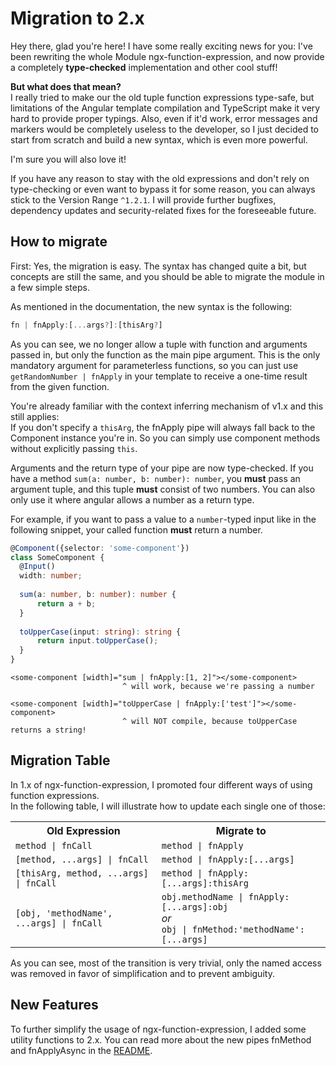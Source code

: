 # Migration to 2.x
Hey there, glad you're here! I have some really exciting news for you:
I've been rewriting the whole Module ngx-function-expression, and now provide a
completely **type-checked** implementation and other cool stuff!

**But what does that mean?**  
I really tried to make our the old tuple function expressions type-safe,
but limitations of the Angular template compilation and TypeScript make it very
hard to provide proper typings. Also, even if it'd work, error messages and markers
would be completely useless to the developer, so I just decided to start from scratch
and build a new syntax, which is even more powerful.

I'm sure you will also love it!

If you have any reason to stay with the old expressions and don't rely on type-checking
or even want to bypass it for some reason, you can always stick to the Version Range `^1.2.1`.
I will provide further bugfixes, dependency updates and security-related fixes for the
foreseeable future.

## How to migrate

First: Yes, the migration is easy. The syntax has changed quite a bit, but concepts are still
the same, and you should be able to migrate the module in a few simple steps.

As mentioned in the documentation, the new syntax is the following:
```js
fn | fnApply:[...args?]:[thisArg?]
```

As you can see, we no longer allow a tuple with function and arguments passed in, but only the
function as the main pipe argument. This is the only mandatory argument for parameterless functions,
so you can just use `getRandomNumber | fnApply` in your template to receive a one-time result from
the given function.

You're already familiar with the context inferring mechanism of v1.x and this still applies:  
If you don't specify a `thisArg`, the fnApply pipe will always fall back to the Component instance
you're in. So you can simply use component methods without explicitly passing `this`.

Arguments and the return type of your pipe are now type-checked. If you have a method `sum(a: number,
b: number): number`, you __must__ pass an argument tuple, and this tuple __must__ consist of two numbers.
You can also only use it where angular allows a number as a return type.

For example, if you want to pass a value to a `number`-typed input like in the following snippet,
your called function __must__ return a number.
```ts
@Component({selector: 'some-component'})
class SomeComponent {
  @Input()
  width: number;
  
  sum(a: number, b: number): number {
      return a + b;
  }
  
  toUpperCase(input: string): string {
      return input.toUpperCase();
  }
}
```
```angular2html
<some-component [width]="sum | fnApply:[1, 2]"></some-component>
                         ^ will work, because we're passing a number

<some-component [width]="toUpperCase | fnApply:['test']"></some-component>
                         ^ will NOT compile, because toUpperCase returns a string!
```

## Migration Table

In 1.x of ngx-function-expression, I promoted four different ways of using function expressions.  
In the following table, I will illustrate how to update each single one of those:

<table>
    <tr>
        <th>Old Expression</th>
        <th>Migrate to</th>
    </tr>
    <tr>
        <td><code>method | fnCall</code></td>
        <td><code>method | fnApply</code></td>
    </tr>
    <tr>
        <td><code>[method, ...args] | fnCall</code></td>
        <td><code>method | fnApply:[...args]</code></td>
    </tr>
    <tr>
        <td><code>[thisArg, method, ...args] | fnCall</code></td>
        <td><code>method | fnApply:[...args]:thisArg</code></td>
    </tr>
    <tr>
        <td><code>[obj, 'methodName', ...args] | fnCall</code></td>
        <td>
            <code>obj.methodName | fnApply:[...args]:obj</code><br/>
            <em>or</em><br/>
            <code>obj | fnMethod:'methodName':[...args]</code>
        </td>
    </tr>
</table>

As you can see, most of the transition is very trivial, only the named access was removed
in favor of simplification and to prevent ambiguity.

## New Features

To further simplify the usage of ngx-function-expression, I added some utility functions to 2.x.
You can read more about the new pipes fnMethod and fnApplyAsync in the
[README](https://github.com/nrauschcom/ngx-function-expression/blob/2.x/README.md).
